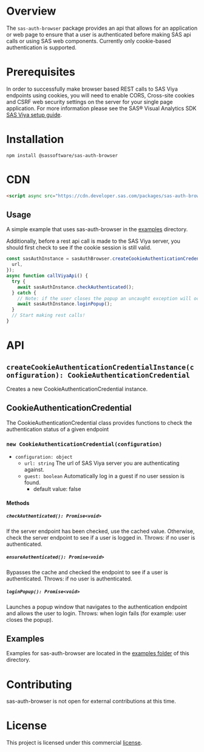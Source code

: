 # Overview

The `sas-auth-browser` package provides an api that allows for an application or web page to ensure that a user is authenticated before making SAS api calls or using SAS web components. Currently only cookie-based authentication is supported.

# Prerequisites

In order to successfully make browser based REST calls to SAS Viya endpoints using cookies, you will need to enable CORS, Cross-site cookies and CSRF web security settings on the server for your single page application. For more information please see the SAS® Visual Analytics SDK [SAS Viya setup guide](https://developer.sas.com/sdk/va/docs/guides/viya-setup/).

# Installation

```
npm install @sassoftware/sas-auth-browser
```

# CDN

```html
<script async src="https://cdn.developer.sas.com/packages/sas-auth-browser/latest/dist/index.min.js"></script>
```

## Usage

A simple example that uses sas-auth-browser in the [examples](./examples) directory.

Additionally, before a rest api call is made to the SAS Viya server, you should first check to see if the cookie session is still valid.

```ts
const sasAuthInstance = sasAuthBrowser.createCookieAuthenticationCredential({
  url,
});
async function callViyaApi() {
  try {
    await sasAuthInstance.checkAuthenticated();
  } catch {
    // Note: if the user closes the popup an uncaught exception will occur.
    await sasAuthInstance.loginPopup();
  }
  // Start making rest calls!
}
```

# API

## `createCookieAuthenticationCredentialInstance(configuration): CookieAuthenticationCredential`

Creates a new CookieAuthenticationCredential instance. 

## CookieAuthenticationCredential

The CookieAuthenticationCredential class provides functions to check the authentication status of a given endpoint
### `new CookieAuthenticationCredential(configuration)`
* `configuration: object`
  * `url: string` The url of SAS Viya server you are authenticating against.
  * `guest: boolean` Automatically log in a guest if no user session is found.
    * default value: false 
#### Methods

##### `checkAuthenticated(): Promise<void>`

If the server endpoint has been checked, use the cached value. Otherwise, check the server endpoint to see if a user is logged in.
Throws: if no user is authenticated.

##### `ensureAuthenticated(): Promise<void>`

Bypasses the cache and checked the endpoint to see if a user is authenticated.
Throws: if no user is authenticated.

##### `loginPopup(): Promise<void>`

Launches a popup window that navigates to the authentication endpoint and allows the user to login.
Throws: when login fails (for example: user closes the popup).

## Examples

Examples for sas-auth-browser are located in the [examples folder](./examples/) of this directory.

# Contributing

sas-auth-browser is not open for external contributions at this time.

# License

This project is licensed under this commercial [license](../license).
